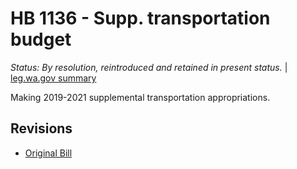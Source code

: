 # HB 1136 - Supp. transportation budget
*Status: By resolution, reintroduced and retained in present status.* | [leg.wa.gov summary](https://app.leg.wa.gov/billsummary?BillNumber=1136&Year=2021)

Making 2019-2021 supplemental transportation appropriations.

## Revisions
* [Original Bill](1/)